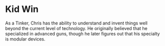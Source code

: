 # Kid Win
As a Tinker, Chris has the ability to understand and invent things well beyond the current level of technology. He originally believed that he specialized in advanced guns, though he later figures out that his specialty is modular devices.
